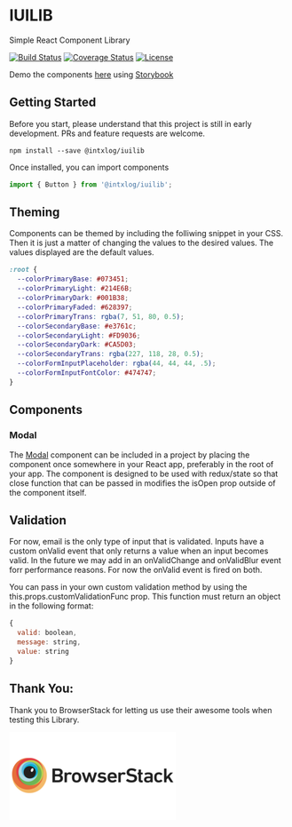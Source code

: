 # IUILIB
Simple React Component Library

 [![Build Status](https://travis-ci.org/intxlog/react-ui-library.svg?branch=master)](https://travis-ci.org/intxlog/react-ui-library) [![Coverage Status](https://coveralls.io/repos/github/intxlog/react-ui-library/badge.svg?branch=master)](https://coveralls.io/github/intxlog/react-ui-library?branch=master) [![License](https://img.shields.io/badge/license-MIT-green.svg)](https://github.com/intxlog/react-ui-library/blob/master/LICENSE)

Demo the components [here](https://intxlog.github.io/react-ui-library) using [Storybook](https://storybook.js.org/) 

## Getting Started
Before you start, please understand that this project is still in early development. PRs and feature requests are welcome.

```
npm install --save @intxlog/iuilib
```

Once installed, you can import components

```js
import { Button } from '@intxlog/iuilib';
```

## Theming

Components can be themed by including the folliwing snippet in your CSS. Then it is just a matter of changing the values to the desired values. The values displayed are the default values. 
```css
:root {
  --colorPrimaryBase: #073451;
  --colorPrimaryLight: #214E6B;
  --colorPrimaryDark: #001B38;
  --colorPrimaryFaded: #628397;
  --colorPrimaryTrans: rgba(7, 51, 80, 0.5);
  --colorSecondaryBase: #e3761c;
  --colorSecondaryLight: #FD9036;
  --colorSecondaryDark: #CA5D03;
  --colorSecondaryTrans: rgba(227, 118, 28, 0.5);
  --colorFormInputPlaceholder: rgba(44, 44, 44, .5);
  --colorFormInputFontColor: #474747;
}
```

## Components

### Modal

The [Modal](https://intxlog.github.io/react-ui-library/?selectedKind=Modal&selectedStory=default&full=0&addons=1&stories=1&panelRight=0&addonPanel=storybook%2Factions%2Factions-panel) component can be included in a project by placing the component once somewhere in your React app, preferably in the root of your app. The component is designed to be used with redux/state so that close function that can be passed in modifies the isOpen prop outside of the component itself. 

## Validation

For now, email is the only type of input that is validated. Inputs have a custom onValid event that only returns a value when an input becomes valid. In the future we may add in an onValidChange and onValidBlur event forr performance reasons. For now the onValid event is fired on both. 

You can pass in your own custom validation method by using the this.props.customValidationFunc prop. This function must return an object in the following format:

```js
{
  valid: boolean,
  message: string,
  value: string
}
```

## Thank You:
Thank you to BrowserStack for letting us use their awesome tools when testing this Library.

[![BrowserStack](/assets/browserstackLogo.png)](https://www.browserstack.com/)